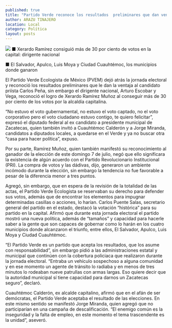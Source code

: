 ```yaml
---
published: true
title: "Partido Verde reconoce los resultados  preliminares que dan ventaja a Peña "
author: ARAZU TINAJERO
location: Local
category: Política
layout: posts
---
```


![](http://i.imgur.com/v2TAxCHm.jpg)
■ Xerardo Ramírez consiguió más de 30 por ciento de votos en la capital: dirigente nacional

■ El Salvador, Apulco, Luis Moya y Ciudad Cuauhtémoc, los municipios donde ganaron 

El Partido Verde Ecologista de México (PVEM) dejó atrás la jornada electoral y reconoció los resultados preliminares que le dan la ventaja al candidato priísta Carlos Peña, sin embargo el dirigente nacional, Arturo Escobar y Vega, reconoció el logro de Xerardo Ramírez Muñoz al conseguir más de 30 por ciento de los votos por la alcaldía capitalina.

“No estuvo el voto gubernamental, no estuvo el voto captado, no el voto corporativo pero el voto ciudadano estuvo contigo, te quiero felicitar”, expresó el diputado federal al ex candidato a presidente municipal de Zacatecas, quien también invitó a Cuauhtémoc Calderón y a Jorge Miranda, candidatos a diputados locales, a quedarse en el Verde y ya no buscar otra “casa para hacer política”, expuso.

Por su parte, Ramírez Muñoz, quien también manifestó su reconocimiento al ganador de la elección de este domingo 7 de julio, negó que ello significara la existencia de algún acuerdo con el Partido Revolucionario Institucional (PRI). La compra de votos y las dádivas, dijo, generaron un ambiente incómodo durante la elección, sin embargo la tendencia no fue favorable a pesar de la diferencia menor a tres puntos.

Agregó, sin embargo, que en espera de la revisión de la totalidad de las actas, el Partido Verde Ecologista se reservaban su derecho para defender sus votos, además que de encontrar los elementos para impugnar determinadas casillas o acciones, lo harían.
Carlos Puente Salas, secretario general del partido en el estado, destacó la votación “histórica” para su partido en la capital. Afirmó que durante esta jornada electoral el partido mostró una nueva política, además de “tamaños” y capacidad para hacerle saber a la gente que son capaces de gobernar como lo harán en los cuatro municipios donde alcanzaron el triunfo, entre ellos, El Salvador, Apulco, Luis Moya y Ciudad Cuauhtémoc.

“El Partido Verde es un partido que acepta los resultados, que los asume con responsabilidad”, sin embargo pidió a las administraciones estatal y municipal que continúen con la cobertura policiaca que realizaron durante la jornada electoral.
“Entraba un vehículo sospechoso a alguna comunidad y en ese momento un agente de tránsito lo radiaba y en menos de  tres minutos lo rodeaban nueve patrullas con armas largas. Eso quiere decir que la autoridad municipal sí tiene capacidad para darnos un Zacatecas seguro”, declaró.

Cuauhtémoc Calderón, ex alcalde capitalino, afirmó que en el afán de ser demócratas, el Partido Verde aceptaba el resultado de las elecciones. En este mismo sentido se manifestó Jorge Miranda, quien agregó que no participarían en una campaña de descalificación. “El enemigo común es la inseguridad y la falta de empleo, en este momento el tema trascendente es la unidad”, aseveró.
